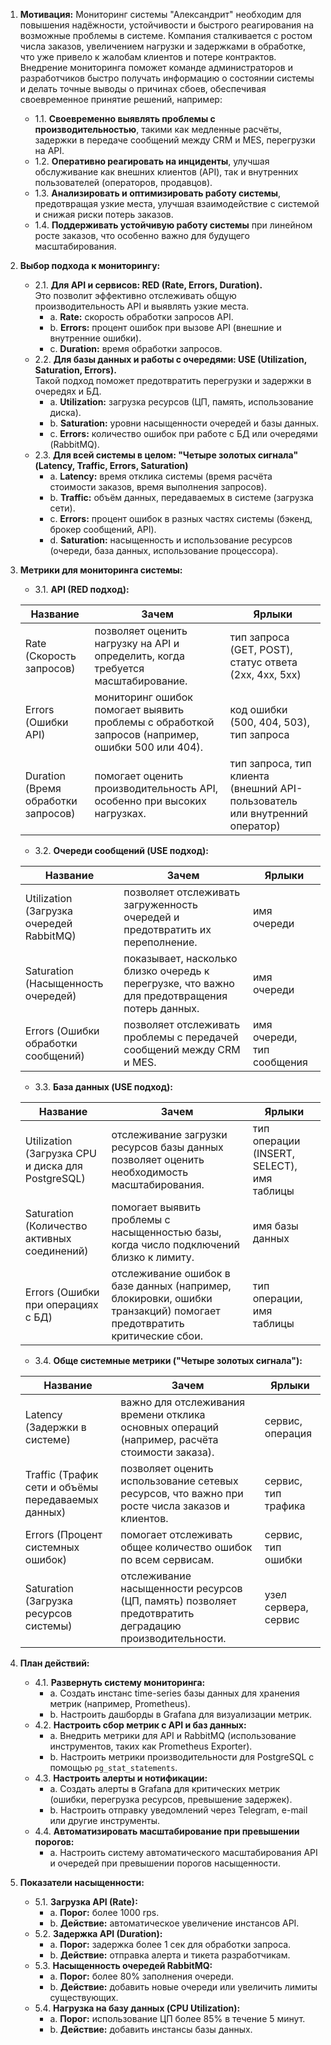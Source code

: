 1. **Мотивация:** 
    Мониторинг системы "Александрит" необходим для повышения надёжности, устойчивости и быстрого реагирования на возможные проблемы в системе. Компания сталкивается с ростом числа заказов, увеличением нагрузки и задержками в обработке, что уже привело к жалобам клиентов и потере контрактов. Внедрение мониторинга поможет команде администраторов и разработчиков быстро получать информацию о состоянии системы и делать точные выводы о причинах сбоев, обеспечивая своевременное принятие решений, например:
   - 1.1. **Своевременно выявлять проблемы с производительностью**, такими как медленные расчёты, задержки в передаче сообщений между CRM и MES, перегрузки на API.
   - 1.2. **Оперативно реагировать на инциденты**, улучшая обслуживание как внешних клиентов (API), так и внутренних пользователей (операторов, продавцов).
   - 1.3. **Анализировать и оптимизировать работу системы**, предотвращая узкие места, улучшая взаимодействие с системой и снижая риски потерь заказов.
   - 1.4. **Поддерживать устойчивую работу системы** при линейном росте заказов, что особенно важно для будущего масштабирования.

2. **Выбор подхода к мониторингу:**
   - 2.1. **Для API и сервисов: RED (Rate, Errors, Duration).**  
   Это позволит эффективно отслеживать общую производительность API и выявлять узкие места.
     - a. **Rate:** скорость обработки запросов API.
     - b. **Errors:** процент ошибок при вызове API (внешние и внутренние ошибки).
     - c. **Duration:** время обработки запросов.
   - 2.2. **Для базы данных и работы с очередями: USE (Utilization, Saturation, Errors).**  
   Такой подход поможет предотвратить перегрузки и задержки в очередях и БД.
     - a. **Utilization:** загрузка ресурсов (ЦП, память, использование диска).
     - b. **Saturation:** уровни насыщенности очередей и базы данных.
     - c. **Errors:** количество ошибок при работе с БД или очередями (RabbitMQ).
   - 2.3. **Для всей системы в целом: "Четыре золотых сигнала" (Latency, Traffic, Errors, Saturation)**
     - a. **Latency:** время отклика системы (время расчёта стоимости заказов, время выполнения запросов).
     - b. **Traffic:** объём данных, передаваемых в системе (загрузка сети).
     - c. **Errors:** процент ошибок в разных частях системы (бэкенд, брокер сообщений, API).
     - d. **Saturation:** насыщенность и использование ресурсов (очереди, база данных, использование процессора).
     
3. **Метрики для мониторинга системы:**
   - 3.1. **API (RED подход):**

   | Название                     | Зачем                                                                 | Ярлыки                                         |
      |------------------------------|----------------------------------------------------------------------|-----------------------------------------------|
   | Rate (Скорость запросов)     | позволяет оценить нагрузку на API и определить, когда требуется масштабирование. | тип запроса (GET, POST), статус ответа (2xx, 4xx, 5xx) |
   | Errors (Ошибки API)          | мониторинг ошибок помогает выявить проблемы с обработкой запросов (например, ошибки 500 или 404). | код ошибки (500, 404, 503), тип запроса       |
   | Duration (Время обработки запросов) | помогает оценить производительность API, особенно при высоких нагрузках.        | тип запроса, тип клиента (внешний API-пользователь или внутренний оператор) |

   - 3.2. **Очереди сообщений (USE подход):**

   | Название                          | Зачем                                                                 | Ярлыки                |
      |-----------------------------------|----------------------------------------------------------------------|-----------------------|
   | Utilization (Загрузка очередей RabbitMQ) | позволяет отслеживать загруженность очередей и предотвратить их переполнение. | имя очереди          |
   | Saturation (Насыщенность очередей)| показывает, насколько близко очередь к перегрузке, что важно для предотвращения потерь данных. | имя очереди          |
   | Errors (Ошибки обработки сообщений) | позволяет отслеживать проблемы с передачей сообщений между CRM и MES. | имя очереди, тип сообщения |

   - 3.3. **База данных (USE подход):**

   | Название                                   | Зачем                                                                                     | Ярлыки                                  |
      |-------------------------------------------|------------------------------------------------------------------------------------------|-----------------------------------------|
   | Utilization (Загрузка CPU и диска для PostgreSQL) | отслеживание загрузки ресурсов базы данных позволяет оценить необходимость масштабирования. | тип операции (INSERT, SELECT), имя таблицы |
   | Saturation (Количество активных соединений)| помогает выявить проблемы с насыщенностью базы, когда число подключений близко к лимиту.   | имя базы данных                         |
   | Errors (Ошибки при операциях с БД)        | отслеживание ошибок в базе данных (например, блокировки, ошибки транзакций) помогает предотвратить критические сбои. | тип операции, имя таблицы              |

   - 3.4. **Обще системные метрики ("Четыре золотых сигнала"):**

   | Название                        | Зачем                                                                                     | Ярлыки                |
      |---------------------------------|------------------------------------------------------------------------------------------|-----------------------|
   | Latency (Задержки в системе)    | важно для отслеживания времени отклика основных операций (например, расчёта стоимости заказа). | сервис, операция     |
   | Traffic (Трафик сети и объёмы передаваемых данных) | позволяет оценить использование сетевых ресурсов, что важно при росте числа заказов и клиентов. | сервис, тип трафика  |
   | Errors (Процент системных ошибок) | помогает отслеживать общее количество ошибок по всем сервисам.                            | сервис, тип ошибки   |
   | Saturation (Загрузка ресурсов системы) | отслеживание насыщенности ресурсов (ЦП, память) позволяет предотвратить деградацию производительности. | узел сервера, сервис |


4. **План действий:**
   - 4.1. **Развернуть систему мониторинга:**
     - a. Создать инстанс time-series базы данных для хранения метрик (например, Prometheus).
     - b. Настроить дашборды в Grafana для визуализации метрик.
   - 4.2. **Настроить сбор метрик с API и баз данных:**
     - a. Внедрить метрики для API и RabbitMQ (использование инструментов, таких как Prometheus Exporter).
     - b. Настроить метрики производительности для PostgreSQL с помощью `pg_stat_statements`.
   - 4.3. **Настроить алерты и нотификации:**
     - a. Создать алерты в Grafana для критических метрик (ошибки, перегрузка ресурсов, превышение задержек).
     - b. Настроить отправку уведомлений через Telegram, e-mail или другие инструменты.
   - 4.4. **Автоматизировать масштабирование при превышении порогов:**
     - a. Настроить систему автоматического масштабирования API и очередей при превышении порогов насыщенности.

5. **Показатели насыщенности:**
   - 5.1. **Загрузка API (Rate):**
      - a. **Порог:** более 1000 rps.
      - b. **Действие:** автоматическое увеличение инстансов API.
   - 5.2. **Задержка API (Duration):**
      - a. **Порог:** задержка более 1 сек для обработки запроса.
      - b. **Действие:** отправка алерта и тикета разработчикам.
   - 5.3. **Насыщенность очередей RabbitMQ:**
      - a. **Порог:** более 80% заполнения очереди.
      - b. **Действие:** добавить новые очереди или увеличить лимиты существующих.
   - 5.4. **Нагрузка на базу данных (CPU Utilization):**
      - a. **Порог:** использование ЦП более 85% в течение 5 минут.
      - b. **Действие:** добавить инстансы базы данных.